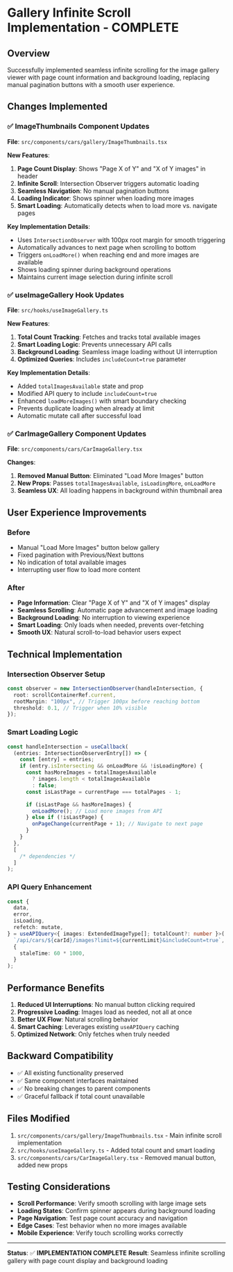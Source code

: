 # Gallery Infinite Scroll Implementation - COMPLETE

## Overview

Successfully implemented seamless infinite scrolling for the image gallery viewer with page count information and background loading, replacing manual pagination buttons with a smooth user experience.

## Changes Implemented

### ✅ **ImageThumbnails Component Updates**

**File**: `src/components/cars/gallery/ImageThumbnails.tsx`

**New Features**:

1. **Page Count Display**: Shows "Page X of Y" and "X of Y images" in header
2. **Infinite Scroll**: Intersection Observer triggers automatic loading
3. **Seamless Navigation**: No manual pagination buttons
4. **Loading Indicator**: Shows spinner when loading more images
5. **Smart Loading**: Automatically detects when to load more vs. navigate pages

**Key Implementation Details**:

- Uses `IntersectionObserver` with 100px root margin for smooth triggering
- Automatically advances to next page when scrolling to bottom
- Triggers `onLoadMore()` when reaching end and more images are available
- Shows loading spinner during background operations
- Maintains current image selection during infinite scroll

### ✅ **useImageGallery Hook Updates**

**File**: `src/hooks/useImageGallery.ts`

**New Features**:

1. **Total Count Tracking**: Fetches and tracks total available images
2. **Smart Loading Logic**: Prevents unnecessary API calls
3. **Background Loading**: Seamless image loading without UI interruption
4. **Optimized Queries**: Includes `includeCount=true` parameter

**Key Implementation Details**:

- Added `totalImagesAvailable` state and prop
- Modified API query to include `includeCount=true`
- Enhanced `loadMoreImages()` with smart boundary checking
- Prevents duplicate loading when already at limit
- Automatic mutate call after successful load

### ✅ **CarImageGallery Component Updates**

**File**: `src/components/cars/CarImageGallery.tsx`

**Changes**:

1. **Removed Manual Button**: Eliminated "Load More Images" button
2. **New Props**: Passes `totalImagesAvailable`, `isLoadingMore`, `onLoadMore`
3. **Seamless UX**: All loading happens in background within thumbnail area

## User Experience Improvements

### Before

- Manual "Load More Images" button below gallery
- Fixed pagination with Previous/Next buttons
- No indication of total available images
- Interrupting user flow to load more content

### After

- **Page Information**: Clear "Page X of Y" and "X of Y images" display
- **Seamless Scrolling**: Automatic page advancement and image loading
- **Background Loading**: No interruption to viewing experience
- **Smart Loading**: Only loads when needed, prevents over-fetching
- **Smooth UX**: Natural scroll-to-load behavior users expect

## Technical Implementation

### Intersection Observer Setup

```typescript
const observer = new IntersectionObserver(handleIntersection, {
  root: scrollContainerRef.current,
  rootMargin: "100px", // Trigger 100px before reaching bottom
  threshold: 0.1, // Trigger when 10% visible
});
```

### Smart Loading Logic

```typescript
const handleIntersection = useCallback(
  (entries: IntersectionObserverEntry[]) => {
    const [entry] = entries;
    if (entry.isIntersecting && onLoadMore && !isLoadingMore) {
      const hasMoreImages = totalImagesAvailable
        ? images.length < totalImagesAvailable
        : false;
      const isLastPage = currentPage === totalPages - 1;

      if (isLastPage && hasMoreImages) {
        onLoadMore(); // Load more images from API
      } else if (!isLastPage) {
        onPageChange(currentPage + 1); // Navigate to next page
      }
    }
  },
  [
    /* dependencies */
  ]
);
```

### API Query Enhancement

```typescript
const {
  data,
  error,
  isLoading,
  refetch: mutate,
} = useAPIQuery<{ images: ExtendedImageType[]; totalCount?: number }>(
  `/api/cars/${carId}/images?limit=${currentLimit}&includeCount=true`,
  {
    staleTime: 60 * 1000,
  }
);
```

## Performance Benefits

1. **Reduced UI Interruptions**: No manual button clicking required
2. **Progressive Loading**: Images load as needed, not all at once
3. **Better UX Flow**: Natural scrolling behavior
4. **Smart Caching**: Leverages existing `useAPIQuery` caching
5. **Optimized Network**: Only fetches when truly needed

## Backward Compatibility

- ✅ All existing functionality preserved
- ✅ Same component interfaces maintained
- ✅ No breaking changes to parent components
- ✅ Graceful fallback if total count unavailable

## Files Modified

1. `src/components/cars/gallery/ImageThumbnails.tsx` - Main infinite scroll implementation
2. `src/hooks/useImageGallery.ts` - Added total count and smart loading
3. `src/components/cars/CarImageGallery.tsx` - Removed manual button, added new props

## Testing Considerations

- **Scroll Performance**: Verify smooth scrolling with large image sets
- **Loading States**: Confirm spinner appears during background loading
- **Page Navigation**: Test page count accuracy and navigation
- **Edge Cases**: Test behavior when no more images available
- **Mobile Experience**: Verify touch scrolling works correctly

---

**Status**: ✅ **IMPLEMENTATION COMPLETE**
**Result**: Seamless infinite scrolling gallery with page count display and background loading
